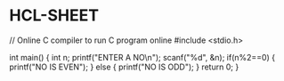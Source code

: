 # HCL-SHEET


// Online C compiler to run C program online
#include <stdio.h>

int main() {
    int n;
    printf("ENTER A NO\n");
    scanf("%d", &n);
    if(n%2==0)
    {
        printf("NO IS EVEN");
    }
    else
    {
        printf("NO IS ODD");
    }
    return 0;
}
